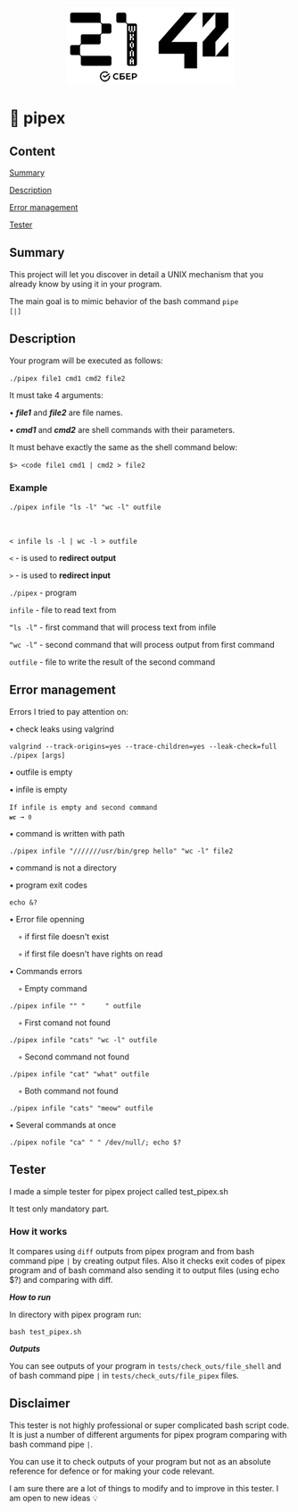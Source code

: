 <div align="center" max-width="auto" max-height="auto">
	<img src="imgs/21_42_logos.png" max-height="250" alight="center">
</div>

# 💈 pipex

## Content

[Summary](https://github.com/D-Dashka/pipex#summary)

[Description](https://github.com/D-Dashka/pipex#Description)

[Error management](https://github.com/D-Dashka/pipex#https://github.com/D-Dashka/pipex#error-management)

[Tester](https://github.com/D-Dashka/pipex#tester)

## Summary

This project will let you discover in detail a UNIX mechanism that you already know by using it in your program.

The main goal is to mimic behavior of the bash command <code>pipe [|]</code>

## Description

Your program will be executed as follows:

<code>./pipex file1 cmd1 cmd2 file2</code>

It must take 4 arguments:

• ***file1*** and ***file2*** are file names.

• ***cmd1*** and ***cmd2*** are shell commands with their parameters.

It must behave exactly the same as the shell command below:

<code>$> <code file1 cmd1 | cmd2 > file2</code>

### Example

	./pipex infile "ls -l" "wc -l" outfile
<br>

	< infile ls -l | wc -l > outfile

`<` - is used to **redirect output**

`>` - is used to **redirect input**

`./pipex` - program

`infile` - file to read text from

`“ls -l”` - first command that will process text from infile

`“wc -l”` - second command that will process output from first command

`outfile` - file to write the result of the second command

## Error management

Errors I tried to pay attention on:

• check leaks using valgrind

	valgrind --track-origins=yes --trace-children=yes --leak-check=full ./pipex [args]

• outfile is empty

• infile is empty
    
<code>If infile is empty and second command ***`wc`*** → `0`</code>
    
• command is written with path
    
    ./pipex infile "///////usr/bin/grep hello" "wc -l" file2

• command is not a directory

• program exit codes
    
    echo &?
    
• Error file openning

&nbsp;&nbsp;&nbsp;&nbsp;◦ if first file doesn't exist

&nbsp;&nbsp;&nbsp;&nbsp;◦ if first file doesn't have rights on read

• Commands errors
    
&nbsp;&nbsp;&nbsp;&nbsp;◦ Empty command

	./pipex infile "" "     " outfile
    
&nbsp;&nbsp;&nbsp;&nbsp;◦ First comand not found

	./pipex infile "cats" "wc -l" outfile
    
&nbsp;&nbsp;&nbsp;&nbsp;◦ Second command not found

	./pipex infile "cat" "what" outfile
    
&nbsp;&nbsp;&nbsp;&nbsp;◦ Both command not found

	./pipex infile "cats" "meow" outfile
    
• Several commands at once

	./pipex nofile "ca" " " /dev/null/; echo $?

## Tester

I made a simple tester for pipex project called test_pipex.sh
		
It test only mandatory part.

### How it works

It compares using <code>diff</code> outputs from pipex program and from bash command pipe <code>|</code> by creating output files. 
Also it checks exit codes of pipex program and of bash command also sending it to output files (using echo $?) and comparing with diff.

***How to run***

In directory with pipex program run:

	bash test_pipex.sh

***Outputs***

You can see outputs of your program in <code>tests/check_outs/file_shell</code> and of bash command pipe <code>|</code> in <code>tests/check_outs/file_pipex</code> files.

## Disclaimer

This tester is not highly professional or super complicated bash script code. It is just a number of different arguments for pipex program comparing with bash command pipe <code>|</code>.

You can use it to check outputs of your program but not as an absolute reference for defence or for making your code relevant. 

I am sure there are a lot of things to modify and to improve in this tester. I am open to new ideas 💡

